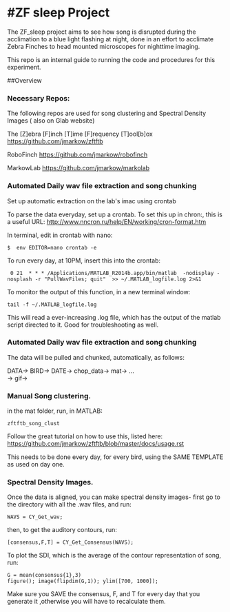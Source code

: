 #ZF sleep Project
============

The ZF_sleep project aims to see how song is disrupted during the acclimation to a blue light flashing at night, done in an effort to acclimate Zebra Finches to head mounted microscopes for nighttime imaging.

This repo is an internal guide to running the code and procedures for this experiment.


##Overview

### Necessary Repos:

The following repos are used for song clustering and Spectral Density Images ( also on Glab website)

The [Z]ebra [F]inch [T]ime [F]requency [T]ool[b]ox   https://github.com/jmarkow/zftftb

RoboFinch https://github.com/jmarkow/robofinch

MarkowLab https://github.com/jmarkow/markolab




### Automated Daily wav file extraction and song chunking

Set up automatic extraction on the lab's imac using crontab


To parse the data everyday, set up a crontab. To set this up in chron:, this is a useful URL: http://www.nncron.ru/help/EN/working/cron-format.htm

In terminal, edit in crontab with nano:
```
$  env EDITOR=nano crontab -e
 ```
To run every day, at 10PM, insert this into the crontab:
```
 0 21  * * * /Applications/MATLAB_R2014b.app/bin/matlab  -nodisplay -nosplash -r "PullWavFiles; quit"  >> ~/.MATLAB_logfile.log 2>&1
```

To monitor the output of this function, in a new terminal window:

```
tail -f ~/.MATLAB_logfile.log
```

This will read a ever-increasing .log file, which has the output of the matlab script directed to it. Good for troubleshooting as well.

### Automated Daily wav file extraction and song chunking

The data will be pulled and chunked, automatically, as follows:

DATA-> BIRD-> DATE-> chop_data-> mat-> ...
                             \
                               -> gif->
### Manual Song clustering.

in the mat folder, run, in MATLAB:
```
zftftb_song_clust
```
Follow the great tutorial on how to use this, listed here: https://github.com/jmarkow/zftftb/blob/master/docs/usage.rst

This needs to be done every day, for every bird, using the SAME TEMPLATE as used on day one.

### Spectral Density Images.

Once the data is aligned, you can make spectral density images- first go to the directory with all the .wav files, and run:

```
WAVS = CY_Get_wav;
```

then, to get the auditory contours, run:

```
[consensus,F,T] = CY_Get_Consensus(WAVS);
```

To plot the SDI, which is the average of the contour representation of song, run:

```
G = mean(consensus{1},3)
figure(); image(flipdim(G,1)); ylim([700, 1000]);
```


Make sure you SAVE the consensus, F, and T for every day that you generate it ,otherwise you will have to recalculate them.
